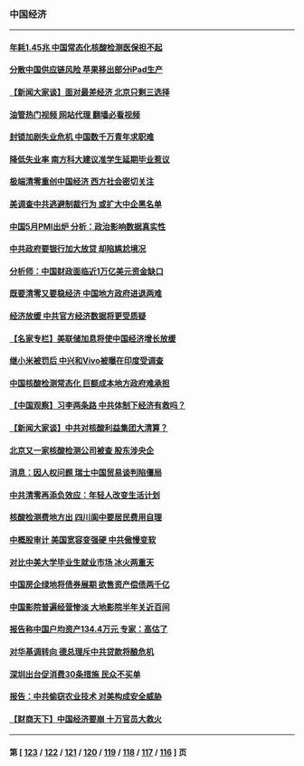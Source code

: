 ### 中国经济
---
#### [年耗1.45兆 中国常态化核酸检测医保担不起](../../pages/ncid283/n13750242.md?06020045) 
#### [分散中国供应链风险 苹果移出部分iPad生产](../../pages/ncid283/n13750185.md?06020045) 
#### [【新闻大家谈】面对最差经济 北京只剩三选择](../../pages/ncid283/n13750218.md?06020045) 
#### [油管热门视频 网站代理 翻墙必看视频](http://209.222.30.114:81/youtube.html?06020045)
#### [封锁加剧失业危机 中国数千万青年求职难](../../pages/ncid283/n13750007.md?06020045) 
#### [降低失业率 南方科大建议准学生延期毕业惹议](../../pages/ncid283/n13749716.md?06020045) 
#### [极端清零重创中国经济 西方社会密切关注](../../pages/ncid283/n13749627.md?06020045) 
#### [美调查中共逃避制裁行为 或扩大中企黑名单](../../pages/ncid283/n13749587.md?06020045) 
#### [中国5月PMI出炉 分析：政治影响数据真实性](../../pages/ncid283/n13749371.md?06020045) 
#### [中共政府要银行加大放贷 却陷尴尬境况](../../pages/ncid283/n13749486.md?06020045) 
#### [分析师：中国财政面临近1万亿美元资金缺口](../../pages/ncid283/n13749225.md?06020045) 
#### [既要清零又要稳经济 中国地方政府进退两难](../../pages/ncid283/n13749183.md?06020045) 
#### [经济放缓 中共官方经济数据将更受质疑](../../pages/ncid283/n13748931.md?06020045) 
#### [【名家专栏】美联储加息将使中国经济增长放缓](../../pages/ncid283/n13748603.md?06020045) 
#### [继小米被罚后 中兴和Vivo被曝在印度受调查](../../pages/ncid283/n13748792.md?06020045) 
#### [中国核酸检测常态化 巨额成本地方政府难承担](../../pages/ncid283/n13748745.md?06020045) 
#### [【中国观察】习李两条路 中共体制下经济有救吗？](../../pages/ncid283/n13748574.md?06020045) 
#### [【新闻大家谈】中共对核酸利益集团大清算？](../../pages/ncid283/n13748668.md?06020045) 
#### [北京又一家核酸检测公司被查 股东涉央企](../../pages/ncid283/n13748205.md?06020045) 
#### [消息：因人权问题 瑞士中国贸易谈判陷僵局](../../pages/ncid283/n13748201.md?06020045) 
#### [中共清零再添负效应：年轻人改变生活计划](../../pages/ncid283/n13748102.md?06020045) 
#### [核酸检测费地方出 四川阆中要居民费用自理](../../pages/ncid283/n13747265.md?06020045) 
#### [中概股审计 美国宽容变强硬 中共傲慢变软](../../pages/ncid283/n13747819.md?06020045) 
#### [对比中美大学毕业生就业市场 冰火两重天](../../pages/ncid283/n13747528.md?06020045) 
#### [中国房企绿地将债券展期 欲售资产偿债两千亿](../../pages/ncid283/n13747588.md?06020045) 
#### [中国影院普遍经营惨淡 大地影院半年关近百间](../../pages/ncid283/n13747568.md?06020045) 
#### [报告称中国户均资产134.4万元 专家：高估了](../../pages/ncid283/n13747372.md?06020045) 
#### [对华基调转向 德总理斥中共贷款将酿危机](../../pages/ncid283/n13747475.md?06020045) 
#### [深圳出台促消费30条措施 民众不买单](../../pages/ncid283/n13747351.md?06020045) 
#### [报告：中共偷窃农业技术 对美构成安全威胁](../../pages/ncid283/n13747006.md?06020045) 
#### [【财商天下】中国经济要崩 十万官员大救火](../../pages/ncid283/n13746961.md?06020045) 

---
#### 第 [ [123](./123.md?06020045) / [122](./122.md?06020045) / [121](./121.md?06020045) / [120](./120.md?06020045) / [119](./119.md?06020045) / [118](./118.md?06020045) / [117](./117.md?06020045) / [116](./116.md?06020045) ] 页
